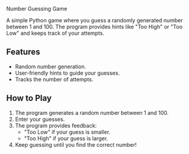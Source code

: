  Number Guessing Game 

A simple Python game where you guess a randomly generated number between 1 and 100. The program provides hints like "Too High" or "Too Low" and keeps track of your attempts.

## Features
- Random number generation.
- User-friendly hints to guide your guesses.
- Tracks the number of attempts.


## How to Play
1. The program generates a random number between 1 and 100.
2. Enter your guesses.
3. The program provides feedback:
   - "Too Low" if your guess is smaller.
   - "Too High" if your guess is larger.
4. Keep guessing until you find the correct number!
